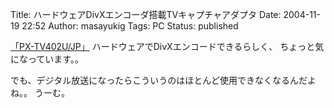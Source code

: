 Title: ハードウェアDivXエンコーダ搭載TVキャプチャアダプタ
Date: 2004-11-19 22:52
Author: masayukig
Tags: PC
Status: published

[「PX-TV402U/JP」](http://plextor.jp/product/pxtv402u/index.php)
ハードウェアでDivXエンコードできるらしく、
ちょっと気になっています。。

でも、デジタル放送になったらこういうのはほとんど使用できなくなるんだよね。。
うーむ。
